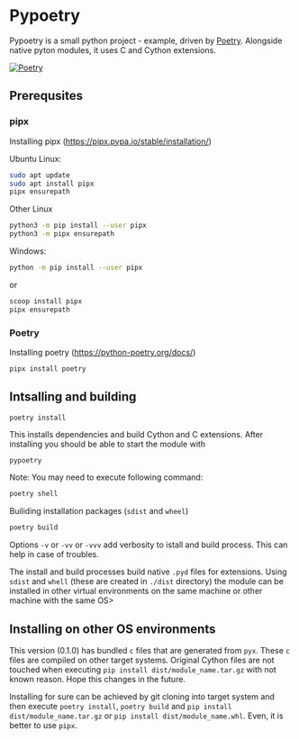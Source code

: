 # Pypoetry

Pypoetry is a small python project - example, driven by [Poetry](https://python-poetry.org/). Alongside native pyton modulеs, it uses C and Cython extensions.

[![Poetry](https://img.shields.io/endpoint?url=https://python-poetry.org/badge/v0.json)](https://python-poetry.org/)

## Prerequsites

### pipx

Installing pipx (https://pipx.pypa.io/stable/installation/)

Ubuntu Linux:

```bash
sudo apt update
sudo apt install pipx
pipx ensurepath
```

Other Linux

```bash
python3 -m pip install --user pipx
python3 -m pipx ensurepath
```

Windows:

```bash
python -m pip install --user pipx
```

or

```bash
scoop install pipx
pipx ensurepath
```

### Poetry

Installing poetry (https://python-poetry.org/docs/)

```bash
pipx install poetry
```

## Intsalling and building

```bash
poetry install
```

This installs dependencies and build Cython and C extensions. After installing you should be able to start the module with

```
pypoetry
```

Note: You may need to execute following command:

```bash
poetry shell
```

Builiding installation packages (`sdist` and `wheel`)

```bash
poetry build
```

Options `-v` or `-vv` or `-vvv` add verbosity to istall and build process. This can help in case of troubles.

The install and build processes build native `.pyd` files for extensions. Using `sdist` and `whell` (these are created in `./dist` directory) the module can be installed in other virtual environments on the same machine or other machine with the same OS>

## Installing on other OS environments

This version (0.1.0) has bundled `c` files that are generated from `pyx`. These `c` files are compiled on other target systems. Original Cython files are not touched when executing `pip install dist/module_name.tar.gz` with not known reason. Hope this changes in the future.

Installing for sure can be achieved by git cloning into target system and then execute `poetry install`, `poetry build` and `pip install dist/module_name.tar.gz` or `pip install dist/module_name.whl`. Even, it is better to use `pipx`.

